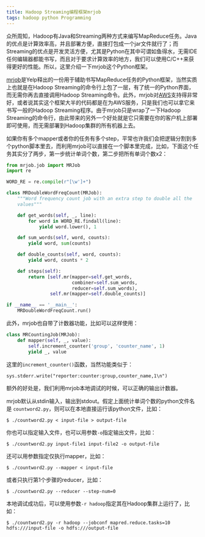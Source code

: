 ```yaml
---
title: Hadoop Streaming编程框架mrjob
tags: hadoop python Programming
---
```


众所周知，Hadoop有Java和Streaming两种方式来编写MapReduce任务。Java的优点是计算效率高，并且部署方便，直接打包成一个jar文件就行了；而Streaming的优点是开发灵活方便，尤其是Python在其中可谓如鱼得水，无需IDE任何编辑器都能书写，而且对于要求计算效率的地方，我们可以使用C/C++来获得更好的性能。所以，这里介绍一下mrjob这个Python框架。

[mrjob](https://github.com/Yelp/mrjob)是Yelp释出的一份用于辅助书写MapReduce任务的Python框架，当然实质上也就是在Hadoop Streaming的命令行上包了一层，有了统一的Python界面，而无需你再去直接调用Hadoop Streaming命令。此外，mrjob对[AWS](http://aws.amazon.com)支持得非常好，或者说其实这个框架大半的代码都是在为AWS服务，只是我们也可以拿它来书写一般的Hadoop Streaming程序。由于mrjob只是wrap了一下Hadoop Streaming的命令行，由此带来的另外一个好处就是它只需要在你的客户机上部署即可使用，而无需部署到Hadoop集群的所有机器上去。

如果你有多个mapper或者你的任务有多个step，平常也许我们会把逻辑分割到多个python脚本里去，而利用mrjob可以直接在一个脚本里完成，比如，下面这个任务其实分了两步，第一步统计单词个数，第二步把所有单词个数x2：

```python
from mrjob.job import MRJob
import re

WORD_RE = re.compile(r"[\w']+")

class MRDoubleWordFreqCount(MRJob):
    """Word frequency count job with an extra step to double all the
    values"""

    def get_words(self, _, line):
        for word in WORD_RE.findall(line):
            yield word.lower(), 1

    def sum_words(self, word, counts):
        yield word, sum(counts)

    def double_counts(self, word, counts):
        yield word, counts * 2

    def steps(self):
        return [self.mr(mapper=self.get_words,
                        combiner=self.sum_words,
                        reducer=self.sum_words),
                self.mr(mapper=self.double_counts)]

if __name__ == '__main__':
    MRDoubleWordFreqCount.run()
```

此外，mrjob也自带了计数器功能，比如可以这样使用：

```python
class MRCountingJob(MRJob):
    def mapper(self, _, value):
        self.increment_counter('group', 'counter_name', 1)
        yield _, value
```

这里的`increment_counter()`函数，当然功能类似于：

    sys.stderr.write("reporter:counter:group,counter_name,1\n")

额外的好处是，我们利用mrjob本地调试的时候，可以正确的输出计数器。

mrjob默认从stdin输入，输出到stdout。假定上面统计单词个数的python文件名是 `countword2.py`，则可以在本地直接运行该python文件，比如：

    $ ./countword2.py < input-file > output-file

你也可以指定输入文件，也可以用参数`-o`指定输出文件，比如：

    $ ./countword2.py input-file1 input-file2 -o output-file

还可以用参数指定仅执行mapper，比如：

    $ ./countword2.py --mapper < input-file

或者只执行第1个步骤的reducer，比如：

    $ ./countword2.py --reducer --step-num=0

本地调试成功后，可以使用参数`-r hadoop`指定其在Hadoop集群上运行了，比如：

    $ ./countword2.py -r hadoop --jobconf mapred.reduce.tasks=10 hdfs:///input-file -o hdfs:///output-file
